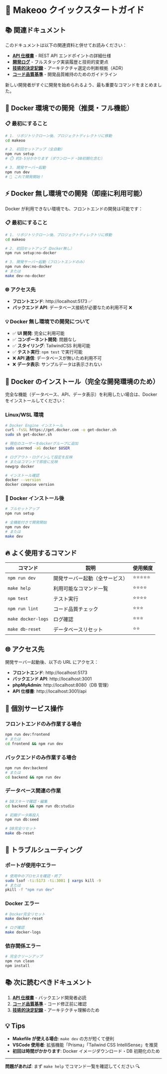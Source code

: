 # 🚀 Makeoo クイックスタートガイド

## 📚 関連ドキュメント

このドキュメントは以下の関連資料と併せてお読みください：

- **[API 仕様書](./API_SPECIFICATION.md)** - REST API エンドポイントの詳細仕様
- **[開発ログ](./DEVELOPMENT_LOG.md)** - フルスタック実装履歴と技術的変更点
- **[技術的決定記録](./TECHNICAL_DECISIONS.md)** - アーキテクチャ選定の判断根拠（ADR）
- **[コード品質基準](./CODE_QUALITY_STANDARDS.md)** - 開発品質維持のためのガイドライン

新しい開発者がすぐに開発を始められるよう、最も重要なコマンドをまとめました。

## 🐳 Docker 環境での開発（推奨・フル機能）

### 📋 最初にすること

```bash
# 1. リポジトリクローン後、プロジェクトディレクトリに移動
cd makeoo

# 2. 初回セットアップ（全自動）
npm run setup
# ⏱️ 約3-5分かかります（ダウンロード・DB初期化含む）

# 3. 開発サーバー起動
npm run dev
# 🎉 これで開発開始！
```

## ⚡ Docker 無し環境での開発（即座に利用可能）

Docker が利用できない環境でも、フロントエンドの開発は可能です：

### 📋 最初にすること

```bash
# 1. リポジトリクローン後、プロジェクトディレクトリに移動
cd makeoo

# 2. 初回セットアップ（Docker無し）
npm run setup:no-docker

# 3. 開発サーバー起動（フロントエンドのみ）
npm run dev:no-docker
# または
make dev-no-docker
```

### 🌐 アクセス先

- **フロントエンド**: http://localhost:5173 ✅
- **バックエンド API**: データベース接続が必要なため利用不可 ❌

### 💡 Docker 無し環境での開発について

- ✅ **UI 開発**: 完全に利用可能
- ✅ **コンポーネント開発**: 問題なし
- ✅ **スタイリング**: TailwindCSS 利用可能
- ✅ **テスト実行**: `npm test` で実行可能
- ❌ **API 通信**: データベースが無いため利用不可
- ❌ **データ表示**: サンプルデータは表示されない

## 🐳 Docker のインストール（完全な開発環境のため）

完全な機能（データベース、API、データ表示）を利用したい場合は、Docker をインストールしてください：

### Linux/WSL 環境

```bash
# Docker Engine インストール
curl -fsSL https://get.docker.com -o get-docker.sh
sudo sh get-docker.sh

# 現在のユーザーをdockerグループに追加
sudo usermod -aG docker $USER

# ログアウト・ログインして設定を反映
# またはコマンドで即座に反映
newgrp docker

# インストール確認
docker --version
docker compose version
```

### 🔄 Docker インストール後

```bash
# フルセットアップ
npm run setup

# 全機能付きで開発開始
npm run dev
# または
make dev
```

## 🔥 よく使用するコマンド

| コマンド           | 説明                           | 使用頻度   |
| ------------------ | ------------------------------ | ---------- |
| `npm run dev`      | 開発サーバー起動（全サービス） | ⭐⭐⭐⭐⭐ |
| `make help`        | 利用可能なコマンド一覧         | ⭐⭐⭐⭐   |
| `npm test`         | テスト実行                     | ⭐⭐⭐⭐   |
| `npm run lint`     | コード品質チェック             | ⭐⭐⭐     |
| `make docker-logs` | ログ確認                       | ⭐⭐⭐     |
| `make db-reset`    | データベースリセット           | ⭐⭐       |

## 🌐 アクセス先

開発サーバー起動後、以下の URL にアクセス：

- **フロントエンド**: http://localhost:5173
- **バックエンド API**: http://localhost:3001
- **phpMyAdmin**: http://localhost:8080（DB 管理）
- **API 仕様書**: http://localhost:3001/api

## 🔧 個別サービス操作

### フロントエンドのみ作業する場合

```bash
npm run dev:frontend
# または
cd frontend && npm run dev
```

### バックエンドのみ作業する場合

```bash
npm run dev:backend
# または
cd backend && npm run dev
```

### データベース関連の作業

```bash
# DBスキーマ確認・編集
cd backend && npm run db:studio

# 初期データ再投入
npm run db:seed

# DB完全リセット
make db-reset
```

## 🚨 トラブルシューティング

### ポートが使用中エラー

```bash
# 使用中のプロセスを確認・終了
sudo lsof -ti:5173 -ti:3001 | xargs kill -9
# または
pkill -f "npm run dev"
```

### Docker エラー

```bash
# Docker完全リセット
make docker-reset

# ログ確認
make docker-logs
```

### 依存関係エラー

```bash
# 完全クリーンアップ
npm run clean
npm install
```

## 📚 次に読むべきドキュメント

1. **[API 仕様書](./API_SPECIFICATION.md)** - バックエンド開発者必読
2. **[コード品質基準](./CODE_QUALITY_STANDARDS.md)** - コード修正前に確認
3. **[技術的決定記録](./TECHNICAL_DECISIONS.md)** - アーキテクチャ理解のため

## 💡 Tips

- **Makefile が使える場合**: `make dev` の方が短くて便利
- **VSCode 使用者**: 拡張機能「Prisma」「Tailwind CSS IntelliSense」を推奨
- **初回は時間がかかります**: Docker イメージダウンロード・DB 初期化のため

---

**問題があれば**: まず `make help` でコマンド一覧を確認してください 🔍
